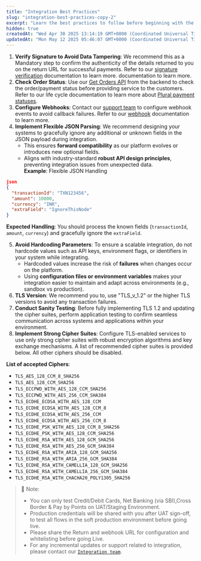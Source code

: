 ```yaml
---
title: "Integration Best Practices"
slug: "integration-best-practices-copy-2"
excerpt: "Learn the best practices to follow before beginning with the integration."
hidden: true
createdAt: "Wed Apr 30 2025 13:14:19 GMT+0000 (Coordinated Universal Time)"
updatedAt: "Mon May 12 2025 05:46:07 GMT+0000 (Coordinated Universal Time)"
---
```

1. **Verify Signature to Avoid Data Tampering**: We recommend this as a Mandatory step to confirm the authenticity of the details returned to you on the return URL for successful payments. Refer to our <a href="https://developer.pluralonline.com/docs/webhook-signature-verification" target="_blank">signature verification</a> documentation to learn more. documentation to learn more.
2. **Check Order Status**: Use our <a href="https://developer.pluralonline.com/reference/orders-get-by-order-id" target="_blank" >Get Orders API</a> from the backend to check the order/payment status before providing service to the customers. Refer to our life cycle documentation to learn more about <a href="https://developer.pluralonline.com/docs/payment-life-cycle" target="_blank">Plural payment statuses</a>.
3. **Configure Webhooks**: Contact our <a href="mailto:pgsupport@pinelabs.com" target="_blank">support team</a> to configure webhook events to avoid callback failures. Refer to our <a href="https://developer.pluralonline.com/docs/developer-tools-webhooks" target="_blank" >webhook</a> documentation to learn more.
4. **Implement Flexible JSON Parsing**:  We recommend designing your systems to gracefully ignore any additional or unknown fields in the JSON payload during integration. 
   - This ensures **forward compatibility** as our platform evolves or introduces new optional fields.
   - Aligns with industry-standard **robust API design principles**, preventing integration issues from unexpected data.  
     **Example**: Flexible JSON Handling

```json Incoming Request Example
json  
{  
  "transactionId": "TXN123456",  
  "amount": 10000,  
  "currency": "INR",  
  "extraField": "IgnoreThisNode"  
}
```

**Expected Handling**: You should process the known fields (`transactionId`, `amount`, `currency`) and gracefully ignore the `extraField`.

5. **Avoid Hardcoding Parameters**: To ensure a scalable integration, do not hardcode values such as API keys, environment flags, or identifiers in your system while integrating.
   - Hardcoded values increase the risk of **failures** when changes occur on the platform.
   - Using **configuration files or environment variables** makes your integration easier to maintain and adapt across environments (e.g., sandbox vs production).
6. **TLS Version**: We recommend you to, use "TLS_v_1.2" or the higher TLS versions to avoid any transaction failures.
7. **Conduct Sanity Testing**: Before fully implementing TLS 1.2 and updating the cipher suites, perform application testing to confirm seamless communication across systems and applications within your environment.
8. **Implement Strong Cipher Suites**: Configure TLS-enabled services to use only strong cipher suites with robust encryption algorithms and key exchange mechanisms. A list of recommended cipher suites is provided below. All other ciphers should be disabled.

**List of accepted Ciphers**:

- `TLS_AES_128_CCM_8_SHA256`
- `TLS_AES_128_CCM_SHA256`
- `TLS_ECCPWD_WITH_AES_128_CCM_SHA256`
- `TLS_ECCPWD_WITH_AES_256_CCM_SHA384`
- `TLS_ECDHE_ECDSA_WITH_AES_128_CCM`
- `TLS_ECDHE_ECDSA_WITH_AES_128_CCM_8`
- `TLS_ECDHE_ECDSA_WITH_AES_256_CCM`
- `TLS_ECDHE_ECDSA_WITH_AES_256_CCM_8`
- `TLS_ECDHE_PSK_WITH_AES_128_CCM_8_SHA256`
- `TLS_ECDHE_PSK_WITH_AES_128_CCM_SHA256`
- `TLS_ECDHE_RSA_WITH_AES_128_GCM_SHA256`
- `TLS_ECDHE_RSA_WITH_AES_256_GCM_SHA384`
- `TLS_ECDHE_RSA_WITH_ARIA_128_GCM_SHA256`
- `TLS_ECDHE_RSA_WITH_ARIA_256_GCM_SHA384`
- `TLS_ECDHE_RSA_WITH_CAMELLIA_128_GCM_SHA256`
- `TLS_ECDHE_RSA_WITH_CAMELLIA_256_GCM_SHA384`
- `TLS_ECDHE_RSA_WITH_CHACHA20_POLY1305_SHA256`

> 📘 Note:
> 
> - You can only test Credit/Debit Cards, Net Banking (via SBI),Cross Border & Pay by Points on UAT/Staging Environment.
> - Production credentials will be shared with you after UAT sign-off, to test all flows in the soft production environment before going live.
> - Please share the Return and webhook URL for configuration and whitelisting before going Live.
> - For any incremental updates or support related to integration, please contact our <a href="[pgintegration@pinelabs.com](mailto:pgintegration@pinelabs.com)" target="_blank" >`Integration team`</a>.
